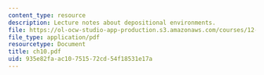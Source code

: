 ```yaml
---
content_type: resource
description: Lecture notes about depositional environments.
file: https://ol-ocw-studio-app-production.s3.amazonaws.com/courses/12-110-sedimentary-geology-spring-2007/935e82faac10751572cd54f18531e17a_ch10.pdf
file_type: application/pdf
resourcetype: Document
title: ch10.pdf
uid: 935e82fa-ac10-7515-72cd-54f18531e17a
---
```

